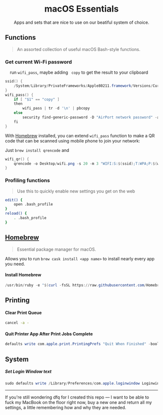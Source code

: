 <h1 align="center">macOS Essentials</h1>

<p align="center">Apps and sets that are nice to use on our beatiful system of choice.</p>

## Functions

> An assorted collection of useful macOS Bash-style functions.

### Get current Wi-Fi password

    run `wifi_pass`, maybe adding ` copy` to get the result to your clipboard

```powershell
ssid() {
	/System/Library/PrivateFrameworks/Apple80211.framework/Versions/Current/Resources/airport -I | awk '/ SSID/ {print substr($0, index($0, $2))}'
}
wifi_pass() {
	if [ "$1" == "copy" ]
	then	
		wifi_pass | tr -d '\n' | pbcopy
	else
		security find-generic-password -D "AirPort network password" -a "$(ssid)" -gw
	fi
}
```



With [Homebrew](#Homebrew) installed, you can extend `wifi_pass` function to make a QR code that can be scanned using mobile phone to join your network:

Just `brew install qrencode` and

```powershell
wifi_qr() {
    qrencode -o Desktop/wifi.png -s 20 -m 3 "WIFI:S:$(ssid);T:WPA;P:$(wifi_pass);;"
}
```

### Profiling functions

> Use this to quickly enable new settings you get on the web

```bash
edit() {
    open .bash_profile
}
reload() {
    . .bash_profile
}
```



## [Homebrew](https://brew.sh/)

> Essential package manager for macOS.

Allows you to run `brew cask install <app name>` to install nearly every app you need.

#### Install Homebrew

```powershell
/usr/bin/ruby -e "$(curl -fsSL https://raw.githubusercontent.com/Homebrew/install/master/install)"
```



## Printing

#### Clear Print Queue

```bash
cancel -a -
```

#### Quit Printer App After Print Jobs Complete

```powershell
defaults write com.apple.print.PrintingPrefs "Quit When Finished" -bool true
```



## System

##### Set Login Window text

```powershell
sudo defaults write /Library/Preferences/com.apple.loginwindow LoginwindowText "Can't touch this..."
```



---

If you're still wondering dfq for I created this repo — I want to be able to fuck my MacBook on the floor right now, buy a new one and return all my settings, a little remembering how and why they are needed.
